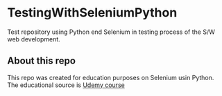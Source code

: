 # TestingWithSeleniumPython
Test repository using Python end Selenium in testing process of the S/W web development.

<h2>About this repo</h2>
This repo was created for education purposes on Selenium usin Python. The educational source is <a href="https://www.udemy.com/course/learn-selenium-automation-in-easy-python-language/">Udemy course</a>
